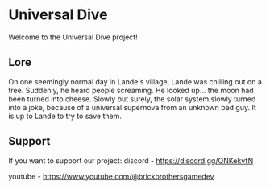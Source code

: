 # Universal Dive
Welcome to the Universal Dive project!

## Lore
On one seemingly normal day in Lande's village, Lande was chilling out on a tree. Suddenly, he heard people screaming. He looked up... the moon had been turned into cheese. Slowly but surely, the solar system slowly turned into a joke, because of a universal supernova from an unknown bad guy. It is up to Lande to try to save them.

## Support
If you want to support our project:
discord - https://discord.gg/QNKekyfN

youtube - https://www.youtube.com/@brickbrothersgamedev
